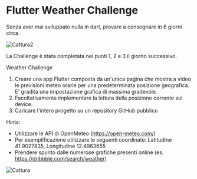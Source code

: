 # Flutter Weather Challenge

Senza aver mai sviluppato nulla in dart, provare a consegnare in 6 giorni circa.

![Cattura2](https://github.com/turangarusso/Flutter-Weather-Challenge/assets/113531412/2671a79c-0050-4fe7-8bd5-58245d6487fb)

La Challenge è stata completata nei punti 1, 2 e 3 il giorno successivo.

Weather Challenge

1. Creare una app Flutter composta da un'unica pagina che mostra a video le previsioni meteo orarie per una predeterminata posizione geografica. E' gradita una impostazione grafica di massima gradevole.
2. Facoltativamente implementare la lettura della posizione corrente sul device.
3. Caricare l'intero progetto su un repository GitHub pubblico
   
Hints:

- Utilizzare le API di OpenMeteo (https://open-meteo.com/)
- Per esemplificazione utilizzare le seguenti coordinate: Latitudine 41.9027835, Longitudine 12.4963655
- Prendere spunto dalle numerose grafiche presenti online (es. https://dribbble.com/search/weather)

![Cattura](https://github.com/turangarusso/Flutter-Weather-Challenge/assets/113531412/97d7c4b0-fdd1-439b-a8e9-8dd98d1da6eb)

